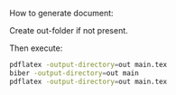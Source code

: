 How to generate document:

Create out-folder if not present.

Then execute:

```bash
pdflatex -output-directory=out main.tex
biber -output-directory=out main
pdflatex -output-directory=out main.tex
```
